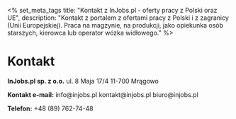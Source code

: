 <% set_meta_tags title: "Kontakt z InJobs.pl - oferty pracy z Polski oraz UE",
                description: "Kontakt z portalem z ofertami pracy z Polski i z zagranicy (Unii Europejskiej). Praca na magzynie, na produkcji, jako opiekunka osób starszych, kierowca lub operator wózka widłowego." %>

# Kontakt

__InJobs.pl sp. z o.o.__ ul. 8 Maja 17/4
11-700 Mrągowo

__Kontakt e-mail:__ info&#64;injobs&#46;pl kontakt&#64;injobs&#46;pl biuro&#64;injobs&#46;pl

__Telefon:__ +48 (89) 762-74-48
